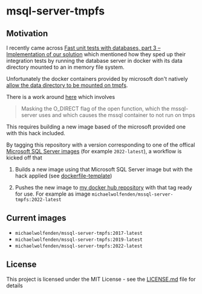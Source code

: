 # msql-server-tmpfs

## Motivation

I recently came across [Fast unit tests with databases, part 3 – Implementation of our solution](https://www.fusonic.net/de/blog/fusonic-test-with-databases-part-3) which mentioned how they sped up their integration tests by running the database server in docker with its data directory mounted to an in memory file system.

Unfortunately the docker containers provided by microsoft don't natively [allow the data directory to be mounted on tmpfs](https://github.com/microsoft/mssql-docker/issues/110).

There is a work around [here](https://github.com/t-oster/mssql-docker-zfs/) which involves

> Masking the O_DIRECT flag of the open function, which the mssql-server uses and which causes the mssql container to not run on tmps

This requires building a new image based of the microsoft provided one with this hack included.

By tagging this repository with a version corresponding to one of the offical [Microsoft SQL Server images](https://hub.docker.com/_/microsoft-mssql-server) (for example `2022-latest`), a workflow is kicked off that

1. Builds a new image using that Microsoft SQL Server image but with the hack applied (see [dockerfile-template](dockerfile-template))

2. Pushes the new image to [my docker hub repository](https://hub.docker.com/repository/docker/michaelwolfenden/mssql-server-tmpfs) with that tag ready for use. For example as image `michaelwolfenden/mssql-server-tmpfs:2022-latest`

## Current images

-   `michaelwolfenden/mssql-server-tmpfs:2017-latest`
-   `michaelwolfenden/mssql-server-tmpfs:2019-latest`
-   `michaelwolfenden/mssql-server-tmpfs:2022-latest`

## License

This project is licensed under the MIT License - see the [LICENSE.md](LICENSE.md) file for details
